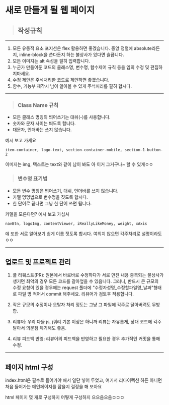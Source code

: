 새로 만들게 될 웹 페이지
=========================

>## 작성규칙
---------

1. 모든 유동적 요소 포지션은 flex 활용하면 좋겠습니다. 중앙 정렬에 absolute라든지, inline-block을 쓴다든지 하는 불상사가 있다면 슬픕니다.
2. 모든 이미지는 alt 속성을 필히 입력합니다.
3. 누군가 만들어둔 코드의 클래스명, 변수명, 함수제어 규칙 등을 임의 수정 및 편집하지마세요.
4. 수정 제안은 주석처리한 코드로 제안하면 좋겠습니다.
5. 함수, 기능부 제작시 남이 알아볼 수 있게 주석처리를 필히 합시다.

***

> ### Class Name 규칙

+ 모든 클래스 명칭의 띄어쓰기는 대쉬(-)를 사용합니다.
+ 숫자와 문자 사이는 띄도록 합니다.
+ 대문자, 언더바는 쓰지 않습니다.
  
예시 보고 가세요

    item-container, logo-text, section-container-mobile, section-1-button-2
    
이미지는 img, 텍스트는 text와 같이 남이 봐도 아 이거 그거구나~ 할 수 있게ㅇㅇ

> ### 변수명 표기법

+ 모든 변수 명칭은 띄어쓰기, 대쉬, 언더바를 쓰지 않습니다.
+ 카멜 명명법으로 변수명을 짓도록 합시다.
+ 한 단어로 끝나면 그냥 한 단어 쓰면 됩니다.

카멜을 모른다면? 예시 보고 가십셔

    navBtn, logoImg, contentViewer, iReallyLikeMoney, weight, xAxis
    
얘 또한 서로 알아보기 쉽게 이름 짓도록 합시다. 여의치 않으면 각주처리로 설명이라도ㅇㅇ

***

## 업로드 및 프로젝트 관리

1. 풀 리퀘스트(PR): 원본에서 바로바로 수정하다가 서로 만진 내용 중복되는 불상사가 생기면 최악의 경우 모든 코드를 갈아엎을 수 있읍니다.
   그러니, 반드시 큰 규모의 수정 요청이 있을 경우에는 request 폴더에 "수정자성명_수정할파일명_날짜"형태로 파일 명 적어서 commit 해주세요. 리뷰어가 검토후 적용합니다.

2. 작은 규모의 수정이나 오탈자 처리 정도는 그냥 그 파일에 각주로 달아버려도 무방합.

3. 리뷰어: 우리 다들 js, j쿼리 기본 이상은 하니까 리뷰는 자유롭게, 상대 코드에 각주 달아서 의문점 제기해도 좋음.

4. 리뷰 피드백 반영: 리뷰어의 피드백을 반영하고 필요한 경우 추가적인 커밋을 통해 수정.


***


## 페이지 html 구성

index.html은 필수로 들어가야 해서 일단 넣어 두었고, 여기서 리다이렉션 하든 아니면 처음 들어가는 메인페이지를 잡을지 결정을 해 보아요

html 페이지 몇 개로 구성하지 어떻게 구성하지 으으음으음ㅁㅁㅁ


